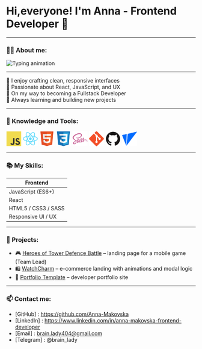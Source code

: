 <h1>Hi,everyone! I'm Anna - Frontend Developer 👋</h1>

---

### 👩‍💻 About me:

<img src="https://readme-typing-svg.demolab.com?font=Fira+Code&size=18&duration=3000&pause=1000&color=00B3FF&vCenter=true&width=600&lines=🧠+I+enjoy+crafting+clean,+responsive+interfaces;🎯+Passionate+about+React,+JavaScript,+and+UX;🚀+On+my+way+to+becoming+a+Fullstack+Developer;📌+Always+learning+and+building+new+projects" alt="Typing animation" />


---

🧠 I enjoy crafting clean, responsive interfaces  
🎯 Passionate about React, JavaScript, and UX  
🚀 On my way to becoming a Fullstack Developer  
📌 Always learning and building new projects

---

### 🚀 Knowledge and Tools:

<p align="left">
  <img src="https://raw.githubusercontent.com/devicons/devicon/master/icons/javascript/javascript-original.svg" alt="js" width="40"/>
  <img src="https://raw.githubusercontent.com/devicons/devicon/master/icons/react/react-original.svg" alt="react" width="40"/>
  <img src="https://raw.githubusercontent.com/devicons/devicon/master/icons/html5/html5-original.svg" alt="html" width="40"/>
  <img src="https://raw.githubusercontent.com/devicons/devicon/master/icons/css3/css3-original.svg" alt="css" width="40"/>
  <img src="https://raw.githubusercontent.com/devicons/devicon/master/icons/sass/sass-original.svg" alt="sass" width="40"/>
  <img src="https://raw.githubusercontent.com/devicons/devicon/master/icons/git/git-original.svg" alt="git" width="40"/>
  <img src="https://raw.githubusercontent.com/devicons/devicon/master/icons/github/github-original.svg" alt="github" width="40"/>
  <img src="https://raw.githubusercontent.com/devicons/devicon/master/icons/vite/vite-original.svg" alt="vite" width="40"/>
</p>

---

### 📚 My Skills:

| Frontend |
|----------|
| JavaScript (ES6+) | — | Git / GitHub |
| React | — | Figma |
| HTML5 / CSS3 / SASS | — | Vite, ESLint |
| Responsive UI / UX | — | GitFlow |

---

### 📌 Projects:
- 🎮 [Heroes of Tower Defence Battle](https://github.com/konstabash/project-DragonScript) – landing page for a mobile game (Team Lead)
- 🛍️ [WatchCharm](https://github.com/konstabash/project-TeamDragons) – e-commerce landing with animations and modal logic
- 🧩 [Portfolio Template](https://github.com/Anna-Makovska/stp-8893) – developer portfolio site

---

### 📫 Contact me:
- [GitHub] : https://github.com/Anna-Makovska
- [LinkedIn] : https://www.linkedin.com/in/anna-makovska-frontend-developer
- [Email] : brain.lady404@gmail.com
- [Telegram] : @brain_lady
